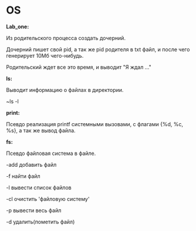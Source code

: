 # OS

**Lab_one:**

Из родительского процесса создать дочерний.

Дочерний пишет свой pid, а так же pid  родителя в txt файл, и после чего генерирует 10Мб чего-нибудь.

Родительский ждет все это время, и выводит "Я ждал ..."

**ls:**

Выводит информацию о файлах в директории.

~ls -l

**print:**

Псевдо реализация printf системными вызовами, с флагами {%d, %c, %s}, а так же вывод файла.

**fs:**

Псевдо файловая система в файле.

-add добавить файл

-f найти файл

-l вывести список файлов

-cl очистить 'файловую систему'

-p вывести весь файл

-d удалить(пометить файл)

